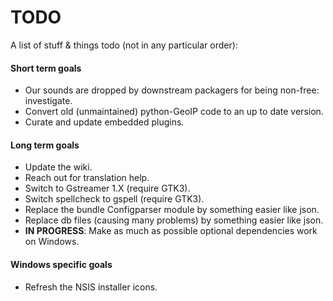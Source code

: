# TODO

A list of stuff & things todo (not in any particular order):

#### Short term goals

* Our sounds are dropped by downstream packagers for being non-free: investigate.
* Convert old (unmaintained) python-GeoIP code to an up to date version.
* Curate and update embedded plugins.

#### Long term goals

* Update the wiki.
* Reach out for translation help.
* Switch to Gstreamer 1.X (require GTK3).
* Switch spellcheck to gspell (require GTK3).
* Replace the bundle Configparser module by something easier like json.
* Replace db files (causing many problems) by something easier like json.
* **IN PROGRESS**: Make as much as possible optional dependencies work on Windows.

#### Windows specific goals

* Refresh the NSIS installer icons.
